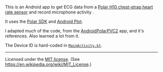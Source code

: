 This is an Android app to get ECG data from a [Polar H10 chest-strap
heart rate
sensor](https://www.polar.com/us-en/sensors/h10-heart-rate-sensor) and
record microphone activity .

It uses the [Polar SDK](https://github.com/polarofficial/polar-ble-sdk) and
[Android Plot](https://github.com/halfhp/androidplot).

I adapted much of the code, from the [AndroidPolarPVC2](https://github.com/kbroman/AndroidPolarPVC2) app, and it's references. Also learned a lot from it.

The Device ID is hard-coded in [`MainActivity.kt`](https://github.com/LuisContrerasOe/AndroidVitalsApp/blob/main/app/src/main/java/org/kbroman/android/polarpvc2/MainActivity.kt#L35).

---

Licensed under the [MIT license](LICENSE). (See <https://en.wikipedia.org/wiki/MIT_License>.)
